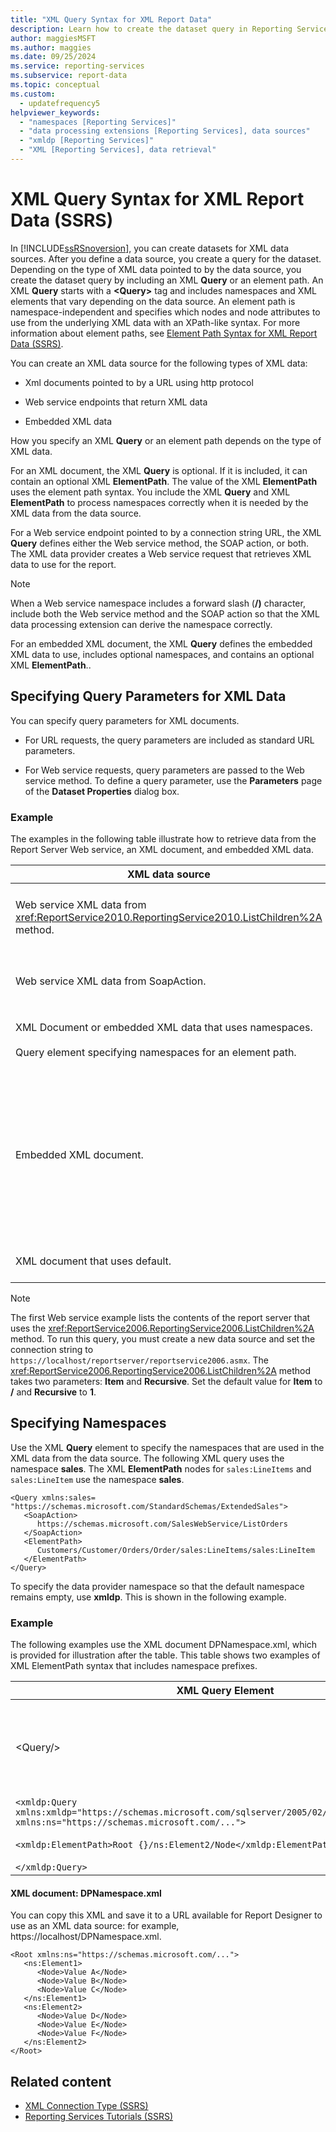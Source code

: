 ```yaml
---
title: "XML Query Syntax for XML Report Data"
description: Learn how to create the dataset query in Reporting Services by including an XML Query or an element path.
author: maggiesMSFT
ms.author: maggies
ms.date: 09/25/2024
ms.service: reporting-services
ms.subservice: report-data
ms.topic: conceptual
ms.custom:
  - updatefrequency5
helpviewer_keywords:
  - "namespaces [Reporting Services]"
  - "data processing extensions [Reporting Services], data sources"
  - "xmldp [Reporting Services]"
  - "XML [Reporting Services], data retrieval"
---
```

# XML Query Syntax for XML Report Data (SSRS)
  In [!INCLUDE[ssRSnoversion](../../includes/ssrsnoversion-md.md)], you can create datasets for XML data sources. After you define a data source, you create a query for the dataset. Depending on the type of XML data pointed to by the data source, you create the dataset query by including an XML **Query** or an element path. An XML **Query** starts with a **\<Query>** tag and includes namespaces and XML elements that vary depending on the data source. An element path is namespace-independent and specifies which nodes and node attributes to use from the underlying XML data with an XPath-like syntax. For more information about element paths, see [Element Path Syntax for XML Report Data &#40;SSRS&#41;](../../reporting-services/report-data/element-path-syntax-for-xml-report-data-ssrs.md).  
  
 You can create an XML data source for the following types of XML data:  
  
-   Xml documents pointed to by a URL using http protocol  
  
-   Web service endpoints that return XML data  
  
-   Embedded XML data  
  
 How you specify an XML **Query** or an element path depends on the type of XML data.  
  
 For an XML document, the XML **Query** is optional. If it is included, it can contain an optional XML **ElementPath**. The value of the XML **ElementPath** uses the element path syntax. You include the XML **Query** and XML **ElementPath** to process namespaces correctly when it is needed by the XML data from the data source.  
  
 For a Web service endpoint pointed to by a connection string URL, the XML **Query** defines either the Web service method, the SOAP action, or both. The XML data provider creates a Web service request that retrieves XML data to use for the report.  
  
> [!NOTE]  
>  When a Web service namespace includes a forward slash (**/)** character, include both the Web service method and the SOAP action so that the XML data processing extension can derive the namespace correctly.  
  
 For an embedded XML document, the XML **Query** defines the embedded XML data to use, includes optional namespaces, and contains an optional XML **ElementPath**..  
  
## Specifying Query Parameters for XML Data  
 You can specify query parameters for XML documents.  
  
-   For URL requests, the query parameters are included as standard URL parameters.  
  
-   For Web service requests, query parameters are passed to the Web service method. To define a query parameter, use the **Parameters** page of the **Dataset Properties** dialog box. 
  
### Example  
 The examples in the following table illustrate how to retrieve data from the Report Server Web service, an XML document, and embedded XML data.  
  
|XML data source|Query example|  
|---------------------|-------------------|  
|Web service XML data from <xref:ReportService2010.ReportingService2010.ListChildren%2A> method.|`<Query>`<br /><br /> `<Method Name="ListChildren" Namespace="https://schemas.microsoft.com/sqlserver/2005/06/30/reporting/reportingservices" />`<br /><br /> `</Query>`|  
|Web service XML data from SoapAction.|`<Query xmlns=namespace>`<br /><br /> `<SoapAction>https://schemas/microsoft.com/sqlserver/2005/03/23/reporting/reportingservices/ListChildren</SoapAction>`<br /><br /> `</Query>`|  
|XML Document or embedded XML data that uses namespaces.<br /><br /> Query element specifying namespaces for an element path.|`<Query xmlns:es="https://schemas.microsoft.com/StandardSchemas/ExtendedSales">`<br /><br /> `<ElementPath>/Customers/Customer/Orders/Order/es:LineItems/es:LineItem</ElementPath>`<br /><br /> `</Query>`|  
|Embedded XML document.|`<Query>`<br /><br /> `<XmlData>`<br /><br /> `<Customers>`<br /><br /> `<Customer ID="1">Bobby</Customer>`<br /><br /> `</Customers>`<br /><br /> `</XmlData>`<br /><br /> `<ElementPath>Customer {@}</ElementPath>`<br /><br /> `</Query>`|  
|XML document that uses default.|*No query*.<br /><br /> The element path is derived from the XML document itself and is namespace-independent.|  
  
> [!NOTE]  
>  The first Web service example lists the contents of the report server that uses the <xref:ReportService2006.ReportingService2006.ListChildren%2A> method. To run this query, you must create a new data source and set the connection string to `https://localhost/reportserver/reportservice2006.asmx`. The <xref:ReportService2006.ReportingService2006.ListChildren%2A> method takes two parameters: **Item** and **Recursive**. Set the default value for **Item** to **/** and **Recursive** to **1**.  
  
## Specifying Namespaces  
 Use the XML **Query** element to specify the namespaces that are used in the XML data from the data source. The following XML query uses the namespace **sales**. The XML **ElementPath** nodes for `sales:LineItems` and `sales:LineItem` use the namespace **sales**.  
  
```  
<Query xmlns:sales=  
"https://schemas.microsoft.com/StandardSchemas/ExtendedSales">  
   <SoapAction>  
      https://schemas.microsoft.com/SalesWebService/ListOrders   
   </SoapAction>  
   <ElementPath>  
      Customers/Customer/Orders/Order/sales:LineItems/sales:LineItem  
   </ElementPath>  
</Query>  
```  
  
 To specify the data provider namespace so that the default namespace remains empty, use **xmldp**. This is shown in the following example.  
  
### Example  
 The following examples use the XML document DPNamespace.xml, which is provided for illustration after the table. This table shows two examples of XML ElementPath syntax that includes namespace prefixes.  
  
|XML Query Element|Resulting fields in the dataset|  
|-----------------------|-------------------------------------|  
|\<Query/>|Value A: `https://schemas.microsoft.com/...`<br /><br /> Value B: `https://schemas.microsoft.com/...`<br /><br /> Value C: `https://schemas.microsoft.com/...`|  
|`<xmldp:Query xmlns:xmldp="https://schemas.microsoft.com/sqlserver/2005/02/reporting/XmlDPQuery" xmlns:ns="https://schemas.microsoft.com/...">`<br /><br /> `<xmldp:ElementPath>Root {}/ns:Element2/Node</xmldp:ElementPath>`<br /><br /> `</xmldp:Query>`|Value D<br /><br /> Value E<br /><br /> Value F|  
  
#### XML document: DPNamespace.xml  
 You can copy this XML and save it to a URL available for Report Designer to use as an XML data source: for example, https://localhost/DPNamespace.xml.  
  
```  
<Root xmlns:ns="https://schemas.microsoft.com/...">  
   <ns:Element1>  
      <Node>Value A</Node>  
      <Node>Value B</Node>  
      <Node>Value C</Node>  
   </ns:Element1>  
   <ns:Element2>  
      <Node>Value D</Node>  
      <Node>Value E</Node>  
      <Node>Value F</Node>  
   </ns:Element2>  
</Root>  
```  
  
## Related content

- [XML Connection Type &#40;SSRS&#41;](../../reporting-services/report-data/xml-connection-type-ssrs.md)
- [Reporting Services Tutorials &#40;SSRS&#41;](../../reporting-services/reporting-services-tutorials-ssrs.md)

